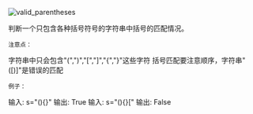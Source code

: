 ![valid_parentheses](https://github.com/hanlaoshi/leetcode-DailyProblem/blob/master/img-storage/2018-10-31_181616.png?raw=true)




判断一个只包含各种括号符号的字符串中括号的匹配情况。

`注意点：`

字符串中只会包含"(",")","[","]","{","}"这些字符
括号匹配要注意顺序，字符串"([)]"是错误的匹配

`例子：`

输入: s="(){}" 输出: True
输入: s="(){}[" 输出: False
